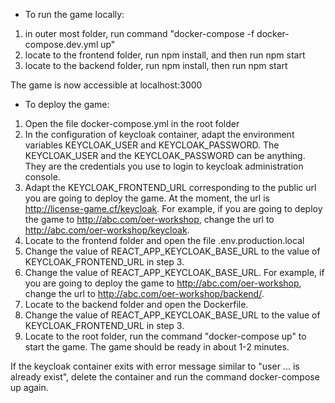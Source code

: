 - To run the game locally:

1. in outer most folder, run command "docker-compose -f docker-compose.dev.yml up"
2. locate to the frontend folder, run npm install, and then run npm start
3. locate to the backend folder, run npm install, then run npm start

The game is now accessible at localhost:3000

- To deploy the game:

1. Open the file docker-compose.yml in the root folder
2. In the configuration of keycloak container, adapt the environment variables KEYCLOAK_USER and KEYCLOAK_PASSWORD. The KEYCLOAK_USER and the KEYCLOAK_PASSWORD can be anything. They are the credentials you use to login to keycloak administration console.
3. Adapt the KEYCLOAK_FRONTEND_URL corresponding to the public url you are going to deploy the game. At the moment, the url is http://license-game.cf/keycloak. For example, if you are going to deploy the game to http://abc.com/oer-workshop, change the url to http://abc.com/oer-workshop/keycloak.
4. Locate to the frontend folder and open the file .env.production.local
5. Change the value of REACT_APP_KEYCLOAK_BASE_URL to the value of KEYCLOAK_FRONTEND_URL in step 3.
6. Change the value of REACT_APP_KEYCLOAK_BASE_URL. For example, if you are going to deploy the game to http://abc.com/oer-workshop, change the url to http://abc.com/oer-workshop/backend/.
6. Locate to the backend folder and open the Dockerfile.
7. Change the value of REACT_APP_KEYCLOAK_BASE_URL to the value of KEYCLOAK_FRONTEND_URL in step 3.
8. Locate to the root folder, run the command "docker-compose up" to start the game. The game should be ready in about 1-2 minutes.

If the keycloak container exits with error message similar to "user ... is already exist", delete the container and run the command docker-compose up again.